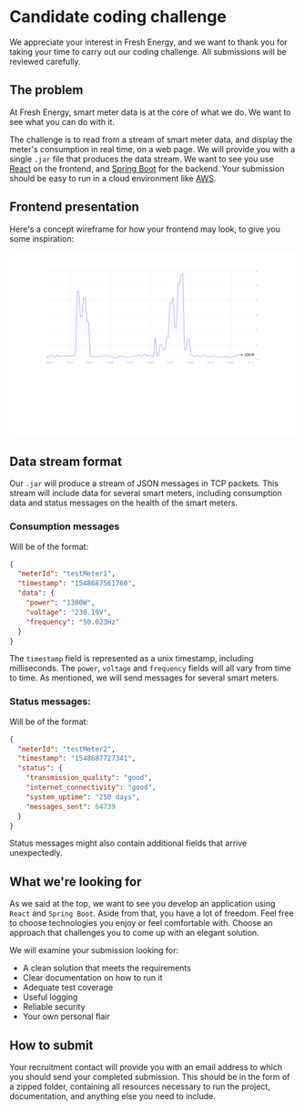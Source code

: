 # Candidate coding challenge

We appreciate your interest in Fresh Energy, and we want to thank you for taking your time to carry out our coding challenge. All submissions will be reviewed carefully.

## The problem

At Fresh Energy, smart meter data is at the core of what we do. We want to see what you can do with it.

The challenge is to read from a stream of smart meter data, and display the meter's consumption in real time, on a web page. We will provide you with a single `.jar` file that produces the data stream. We want to see you use [React](https://reactjs.org/) on the frontend, and [Spring Boot](https://spring.io/projects/spring-boot) for the backend. Your submission should be easy to run in a cloud environment like [AWS](https://aws.amazon.com/).

## Frontend presentation
Here's a concept wireframe for how your frontend may look, to give you some inspiration:


![Wireframe](images/graph.png "Wireframe")

## Data stream format

Our `.jar` will produce a stream of JSON messages in TCP packets. This stream will include data for several smart meters, including consumption data and status messages on the health of the smart meters.

### Consumption messages

Will be of the format:

```json
{
  "meterId": "testMeter1",
  "timestamp": "1548687561760",
  "data": {
    "power": "1300W",
    "voltage": "230.19V",
    "frequency": "50.023Hz"
  }
}
```

The `timestamp` field is represented as a unix timestamp, including milliseconds. The `power`, `voltage` and `frequency` fields will all vary from time to time. As mentioned, we will send messages for several smart meters.


### Status messages:

Will be of the format:
 
```json
{
  "meterId": "testMeter2",
  "timestamp": "1548687727341",
  "status": {
    "transmission_quality": "good",
    "internet_connectivity": "good",
    "system_uptime": "250 days",
    "messages_sent": 64739
  }
}
```

Status messages might also contain additional fields that arrive unexpectedly.

## What we're looking for

As we said at the top, we want to see you develop an application using `React` and `Spring Boot`. Aside from that, you have a lot of freedom. Feel free to choose technologies you enjoy or feel comfortable with. Choose an approach that challenges you to come up with an elegant solution.

We will examine your submission looking for:
 * A clean solution that meets the requirements
 * Clear documentation on how to run it
 * Adequate test coverage
 * Useful logging
 * Reliable security
 * Your own personal flair

## How to submit

Your recruitment contact will provide you with an email address to which you should send your completed submission. This should be in the form of a zipped folder, containing all resources necessary to run the project, documentation, and anything else you need to include.
